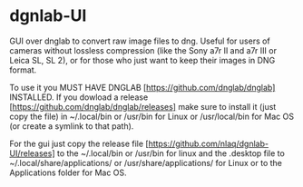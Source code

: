 # dgnlab-UI
GUI over dnglab to convert raw image files to dng. Useful for users of cameras without lossless compression (like the Sony a7r II and a7r III or Leica SL, SL 2), or for those who just want to keep their images in DNG format.

To use it you MUST HAVE DNGLAB [https://github.com/dnglab/dnglab] INSTALLED. If you dowload a release [https://github.com/dnglab/dnglab/releases] make sure to install it (just copy the file) in ~/.local/bin or /usr/bin for Linux or /usr/local/bin for Mac OS (or create a symlink to that path).

For the gui just copy the release file [https://github.com/nlaq/dgnlab-UI/releases] to the ~/.local/bin or /usr/bin for linux and the .desktop file to ~/.local/share/applications/ or /usr/share/applications/ for Linux or to the Applications folder for Mac OS.
